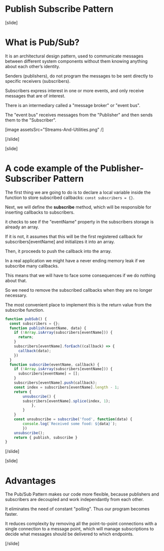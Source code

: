 # Publish Subscribe Pattern

[slide]

# What is Pub/Sub?

It is an architectural design pattern, used to communicate messages between different system components without them knowing anything about each other’s identity.

Senders (publishers), do not program the messages to be sent directly to specific receivers (subscribers).

Subscribers express interest in one or more events, and only receive messages that are of interest.

There is an intermediary called a "message broker" or "event bus".

The "event bus" receives messages from the "Publisher" and then sends them to the "Subscriber".

[image assetsSrc="Streams-And-Utilities.png" /]

[/slide]

[slide]

# A code example of the Publisher-Subscriber Pattern

The first thing we are going to do is to declare a local variable inside the function to store subscribed callbacks: `const subscribers = {}`.

Next, we will define the **subscribe** method, which will be responsible for inserting callbacks to subscribers.

it checks to see if the "eventName" property in the subscribers storage is already an array. 

If it is not, it assumes that this will be the first registered callback for subscribers[eventName] and initializes it into an array. 

Then, it proceeds to push the callback into the array.

In a real application we might have a never ending memory leak if we subscribe many callbacks.

This means that we will have to face some consequences if we do nothing about that.

So we need to remove the subscribed callbacks when they are no longer necessary. 

The most convenient place to implement this is the return value from the subscribe function.

```js
function pubSub() {
  const subscribers = {};
  function publish(eventName, data) {
    if (!Array.isArray(subscribers[eventName])) {
      return;
    }
    subscribers[eventName].forEach((callback) => {
      callback(data);
    })
  }
  function subscribe(eventName, callback) {
    if (!Array.isArray(subscribers[eventName])) {
      subscribers[eventName] = [];
    }
    subscribers[eventName].push(callback);
    const index = subscribers[eventName].length - 1;
    return {
        unsubscribe() {
        subscribers[eventName].splice(index, 1);
            },
        }
    }
    const unsubscribe = subscribe('food', function(data) {
        console.log(`Received some food: ${data}`);
        })
    unsubscribe();
    return { publish, subscribe }
}
```

[/slide]

[slide]

# Advantages

The Pub/Sub Pattern makes our code more flexible, because publishers and subscribers are decoupled and work independantly from each other.

It eliminates the need of constant "polling". Thus our program becomes faster.

It reduces complexity by removing all the point-to-point connections with a single connection to a message point, which will manage subscriptions to decide what messages should be delivered to which endpoints.

[/slide]